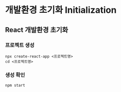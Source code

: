 # 개발환경 초기화 Initialization

## React 개발환경 초기화

### 프로젝트 생성

```
npx create-react-app <프로젝트명>
cd <프로젝트명>
```

### 생성 확인

```
npm start
```

### 

